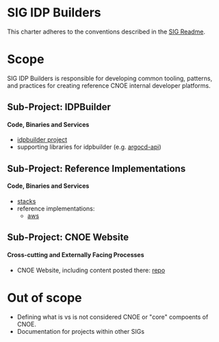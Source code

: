 # SIG IDP Builders

This charter adheres to the conventions described in the [SIG Readme](../README.md).

# Scope

SIG IDP Builders is responsible for developing common tooling, patterns, and practices for creating reference CNOE internal developer platforms.

## Sub-Project: IDPBuilder

#### Code, Binaries and Services

- [idpbuilder project](https://github.com/cnoe-io/idpbuilder)
- supporting libraries for idpbuilder (e.g. [argocd-api](https://github.com/cnoe-io/argocd-api))

## Sub-Project: Reference Implementations

#### Code, Binaries and Services

- [stacks](https://github.com/cnoe-io/stacks)
- reference implementations:
  - [aws](https://github.com/cnoe-io/reference-implementation-aws)

## Sub-Project: CNOE Website

#### Cross-cutting and Externally Facing Processes

- CNOE Website, including content posted there: [repo](https://github.com/cnoe-io/website)

# Out of scope

- Defining what is vs is not considered CNOE or "core" compoents of CNOE.
- Documentation for projects within other SIGs
